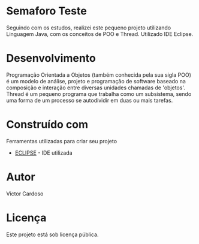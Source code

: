 # Semaforo Teste

Seguindo com os estudos, realizei este pequeno projeto utilizando Linguagem Java, com os conceitos de POO e Thread. Utilizado IDE Eclipse.


# Desenvolvimento

Programação Orientada a Objetos (também conhecida pela sua sigla POO) é um modelo de análise, projeto e programação de software baseado na composição e interação entre diversas unidades chamadas de 'objetos'.
Thread é um pequeno programa que trabalha como um subsistema, sendo uma forma de um processo se autodividir em duas ou mais tarefas.


# Construído com

Ferramentas utilizadas para criar seu projeto

* [ECLIPSE](http://www.eclipse.org/) - IDE utilizada

# Autor

Victor Cardoso


# Licença

Este projeto está sob licença pública.
